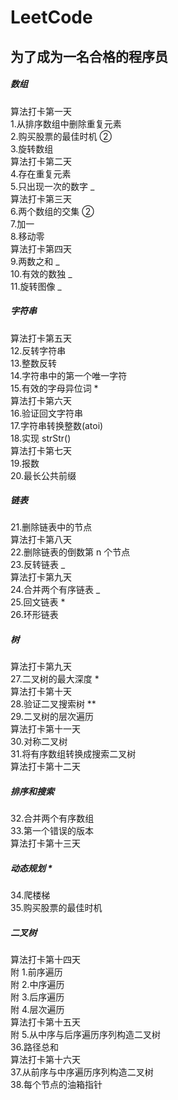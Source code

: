 # LeetCode

## 为了成为一名合格的程序员

##### 数组

算法打卡第一天<br/> 1.从排序数组中删除重复元素<br/> 2.购买股票的最佳时机 ②<br/> 3.旋转数组<br/>
算法打卡第二天<br/> 4.存在重复元素<br/> 5.只出现一次的数字 _<br/>
算法打卡第三天<br/> 6.两个数组的交集 ②<br/> 7.加一<br/> 8.移动零<br/>
算法打卡第四天<br/> 9.两数之和 _<br/> 10.有效的数独 _<br/> 11.旋转图像 _<br/>

##### 字符串

算法打卡第五天<br/> 12.反转字符串<br/> 13.整数反转<br/> 14.字符串中的第一个唯一字符<br/> 15.有效的字母异位词 \*<br/>
算法打卡第六天<br/> 16.验证回文字符串<br/> 17.字符串转换整数(atoi)<br/> 18.实现 strStr()<br/>
算法打卡第七天<br/> 19.报数<br/> 20.最长公共前缀<br/>

##### 链表

21.删除链表中的节点<br/>
算法打卡第八天<br/> 22.删除链表的倒数第 n 个节点<br/> 23.反转链表 _<br/>
算法打卡第九天<br/> 24.合并两个有序链表 _<br/> 25.回文链表 \*<br/> 26.环形链表<br/>

##### 树

算法打卡第九天<br/> 27.二叉树的最大深度 \*<br/>
算法打卡第十天<br/> 28.验证二叉搜索树 \*\*<br/> 29.二叉树的层次遍历<br/>
算法打卡第十一天<br/> 30.对称二叉树<br/> 31.将有序数组转换成搜索二叉树<br/>
算法打卡第十二天<br/>

##### 排序和搜索

32.合并两个有序数组<br/> 33.第一个错误的版本<br/>
算法打卡第十三天<br/>

##### 动态规划 \*

34.爬楼梯<br/> 35.购买股票的最佳时机<br/>

##### 二叉树

算法打卡第十四天<br/>
附 1.前序遍历<br/>
附 2.中序遍历<br/>
附 3.后序遍历<br/>
附 4.层次遍历<br/>
算法打卡第十五天<br/>
附 5.从中序与后序遍历序列构造二叉树<br/> 36.路径总和<br/>
算法打卡第十六天<br/> 37.从前序与中序遍历序列构造二叉树<br/> 38.每个节点的油箱指针<br/>
